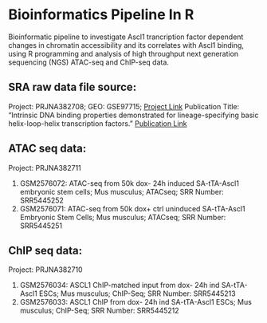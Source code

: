 # Bioinformatics Pipeline In R
Bioinformatic pipeline to investigate Ascl1 trancription factor dependent changes in chromatin accessibility and its correlates with Ascl1 binding, using R programming and analysis of high throughput next generation sequencing (NGS) ATAC-seq and ChIP-seq data.


## SRA raw data file source:
Project: PRJNA382708; 
GEO: GSE97715;
[Project Link](https://www.ncbi.nlm.nih.gov/bioproject/PRJNA382708)
Publication Title: “Intrinsic DNA binding properties demonstrated for lineage-specifying basic helix-loop-helix transcription factors.”
[Publication Link](https://www.ncbi.nlm.nih.gov/pmc/articles/PMC5880239/)

## ATAC seq data:
Project: PRJNA382711
1) GSM2576072: ATAC-seq from 50k dox- 24h induced SA-tTA-Ascl1 embryonic stem cells; Mus musculus; ATACseq; SRR Number: SRR5445252
2) GSM2576071: ATAC-seq from 50k dox+ ctrl uninduced SA-tTA-Ascl1 Embryonic Stem Cells; Mus musculus; ATACseq; SRR Number: SRR5445251


## ChIP seq data:
Project: PRJNA382710
1) GSM2576034: ASCL1 ChIP-matched input from dox- 24h ind SA-tTA-Ascl1 ESCs; Mus musculus; ChIP-Seq;  SRR Number: SRR5445213
2) GSM2576033: ASCL1 ChIP from dox- 24h ind SA-tTA-Ascl1 ESCs; Mus musculus; ChIP-Seq;  SRR Number: SRR5445212

